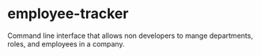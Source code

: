 # employee-tracker
Command line interface that allows non developers to mange departments, roles, and employees in a company.
